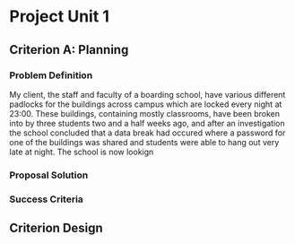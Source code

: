 # Project Unit 1

## Criterion A: Planning

### Problem Definition
My client, the staff and faculty of a boarding school, have various different padlocks for the buildings across campus which are locked every night at 23:00. These buildings, containing mostly classrooms, have been broken into by three students two and a half weeks ago, and after an investigation the school concluded that a data break had occured where a password for one of the buildings was shared and students were able to hang out very late at night. The school is now lookign 

### Proposal Solution

### Success Criteria

## Criterion Design
